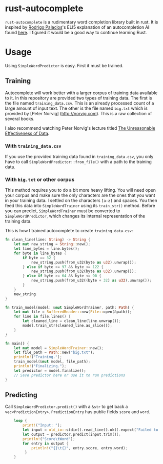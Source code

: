 # rust-autocomplete

`rust-autocomplete` is a rudimentary word completion library built in
rust. It is inspired by [Rodrigo
Palacios](https://github.com/rodricios)'s ELI5 explanation of an
autocompletion AI found [here](https://github.com/rodricios/autocomplete).
I figured it would be a good way to continue learning Rust.

# Usage

Using `SimpleWordPredictor` is easy. First it must be trained.

## Training

Autocomplete will work better with a larger corpus of training data available to it.
In this repository are provided two types of training data. The first is the file
named `training_data.csv`. This is an already processed count of a large amount of
input text. The other is the file named `big.txt` which is provided by [Peter Norvig]
(http://norvig.com). This is a raw collection of several books.

I also recommend watching Peter Norvig's lecture titled [The Unreasonable Effectiveness
of Data](https://www.youtube.com/watch?v=yvDCzhbjYWs).

### With `training_data.csv`
If you use the provided training data found in `training_data.csv`,
you only have to call `SimpleWordPredictor::from_file()` with a path
to the training data.

### With `big.txt` or other corpus
This method requires you to do a bit more heavy lifting. You will need open your corpus
and make sure the only characters are the ones that you want in your training data. I
settled on the characters `[a-z]` and spaces. You then feed this data into `SimpleWordTrainer`
using its `train_str()` method. Before you can predict, `SimpleWordTrainer` must be converted
to `SimpleWordPredictor`, which changes its internal representation of the training data.

This is how I trained autocomplete to create `training_data.csv`:

```rust
fn clean_line(line: String) -> String {
    let mut new_string = String::new();
    let line_bytes = line.bytes();
    for byte in line_bytes {
        if byte == 32 {
            new_string.push(from_u32(byte as u32).unwrap());
        } else if byte >= 97 && byte <= 122 {
            new_string.push(from_u32(byte as u32).unwrap());
        } else if byte >= 64 && byte <= 90 {
            new_string.push(from_u32((byte + 32) as u32).unwrap());
        }
    }
    new_string
}

fn train_model(model: &mut SimpleWordTrainer, path: Path) {
    let mut file = BufferedReader::new(File::open(&path));
    for line in file.lines() {
        let cleaned_line = clean_line(line.unwrap());
        model.train_str(cleaned_line.as_slice());
    }
}

fn main() {
    let mut model = SimpleWordTrainer::new();
    let file_path = Path::new("big.txt");
    println!("Training.");
    train_model(&mut model, file_path);
    println!("Finalizing.");
    let predictor = model.finalize();
    // Save predictor here or use it to run predictions
}
```

## Predicting

Call `SimpleWordPredictor.predict()` with a `&str` to get back a `vec<PredictionEntry>`.
`PredictionEntry` has public fields `score` and `word`.

```rust
    loop {
        print!("Input: ");
        let input = old_io::stdin().read_line().ok().expect("Failed to read line.");
        let output = predictor.predict(input.trim());
        println!("Score\tWord");
        for entry in output {
            println!("{}\t{}", entry.score, entry.word);
         }
    }
```